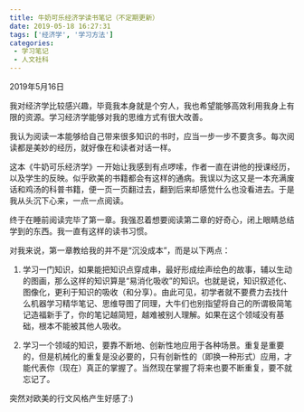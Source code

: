 ```yaml
---
title: 牛奶可乐经济学读书笔记（不定期更新）
date: 2019-05-18 16:27:31
tags: ['经济学', '学习方法']
categories:
 - 学习笔记
 - 人文社科
---
```


2019年5月16日

我对经济学比较感兴趣，毕竟我本身就是个穷人，我也希望能够高效利用我身上有限的资源。学习经济学能够对我的思维方式有很大改善。

我认为阅读一本能够给自己带来很多知识的书时，应当一步一步不要贪多。每次阅读都是美妙的经历，就好像在和读者对话一样。

这本《牛奶可乐经济学》一开始让我感到有点啰嗦，作者一直在讲他的授课经历，以及学生的反映。似乎欧美的书籍都会有这样的通病。我误以为这又是一本充满废话和鸡汤的科普书籍，便一页一页翻过去，翻到后来却感觉什么也没看进去。于是我从头沉下心来，一点一点阅读。

终于在睡前阅读完毕了第一章。我强忍着想要阅读第二章的好奇心，闭上眼睛总结学到的东西。我一直有这样的读书习惯。

对我来说，第一章教给我的并不是“沉没成本”，而是以下两点：

1. 学习一门知识，如果能把知识点穿成串，最好形成绘声绘色的故事，辅以生动的图画，那么这样的知识算是“易消化吸收”的知识。也就是说，知识叙述化、图像化，更利于知识的吸收（和分享）。由此可见，初学者就不要费力去找什么机器学习精华笔记、思维导图了同理，大牛们也别指望将自己的所谓极简笔记造福新手了，你的笔记越简短，越难被别人理解。如果在这个领域没有基础，根本不能被其他人吸收。

2. 学习一个领域的知识，要靠不断地、创新性地应用于各种场景。重复是重要的，但是机械化的重复是没必要的，只有创新性的（即换一种形式）应用，才能代表你（现在）真正的掌握了。当然现在掌握了将来也要不断重复，要不就忘记了。

突然对欧美的行文风格产生好感了:)